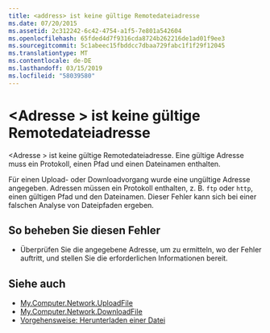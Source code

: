 ```yaml
---
title: <address> ist keine gültige Remotedateiadresse
ms.date: 07/20/2015
ms.assetid: 2c312242-6c42-4754-a1f5-7e801a542604
ms.openlocfilehash: 65fded4d7f9316cda8724b262216de1ad01f9ee3
ms.sourcegitcommit: 5c1abeec15fbddcc7dbaa729fabc1f1f29f12045
ms.translationtype: MT
ms.contentlocale: de-DE
ms.lasthandoff: 03/15/2019
ms.locfileid: "58039580"
---
```

# <a name="address-is-not-a-valid-remote-file-address"></a>\<Adresse > ist keine gültige Remotedateiadresse
\<Adresse > ist keine gültige Remotedateiadresse. Eine gültige Adresse muss ein Protokoll, einen Pfad und einen Dateinamen enthalten.  
  
 Für einen Upload- oder Downloadvorgang wurde eine ungültige Adresse angegeben. Adressen müssen ein Protokoll enthalten, z. B. `ftp` oder `http`, einen gültigen Pfad und den Dateinamen. Dieser Fehler kann sich bei einer falschen Analyse von Dateipfaden ergeben.  
  
## <a name="to-correct-this-error"></a>So beheben Sie diesen Fehler  
  
-   Überprüfen Sie die angegebene Adresse, um zu ermitteln, wo der Fehler auftritt, und stellen Sie die erforderlichen Informationen bereit.  
  
## <a name="see-also"></a>Siehe auch

- [My.Computer.Network.UploadFile](xref:Microsoft.VisualBasic.Devices.Network.UploadFile%2A)
- [My.Computer.Network.DownloadFile](xref:Microsoft.VisualBasic.Devices.Network.DownloadFile%2A)
- [Vorgehensweise: Herunterladen einer Datei](../../visual-basic/developing-apps/programming/computer-resources/how-to-download-a-file.md)
